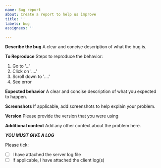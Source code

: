 ```yaml
---
name: Bug report
about: Create a report to help us improve
title: ''
labels: bug
assignees: ''

---
```


**Describe the bug**
A clear and concise description of what the bug is.

**To Reproduce**
Steps to reproduce the behavior:
1. Go to '...'
2. Click on '....'
3. Scroll down to '....'
4. See error

**Expected behavior**
A clear and concise description of what you expected to happen.

**Screenshots**
If applicable, add screenshots to help explain your problem.

**Version**
Please provide the version that you were using

**Additional context**
Add any other context about the problem here.

***YOU MUST GIVE A LOG***

Please tick:
- [ ] I have attached the server log file
- [ ] If applicable, I have attached the client log(s)
